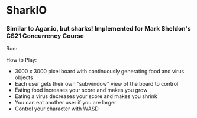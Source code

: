 # SharkIO
### Similar to Agar.io, but sharks! Implemented for Mark Sheldon's CS21 Concurrency Course

Run:


How to Play:

- 3000 x 3000 pixel board with continuously generating food and virus objects
- Each user gets their own “subwindow” view of the board to control
- Eating food increases your score and makes you grow
- Eating a virus decreases your score and makes you shrink
- You can eat another user if you are larger
- Control your character with WASD
